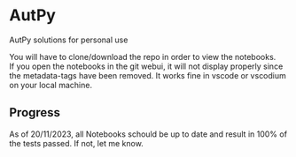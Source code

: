 # AutPy
AutPy solutions for personal use

You will have to clone/download the repo in order to view the notebooks.<br>
If you open the notebooks in the git webui, it will not display properly since the metadata-tags have been removed. 
It works fine in vscode or vscodium on your local machine.

## Progress

As of 20/11/2023, all Notebooks schould be up to date and result in 100% of the tests passed. If not, let me know.
